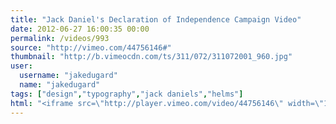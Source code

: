 ```yaml
---
title: "Jack Daniel's Declaration of Independence Campaign Video"
date: 2012-06-27 16:00:35 00:00
permalink: /videos/993
source: "http://vimeo.com/44756146#"
thumbnail: "http://b.vimeocdn.com/ts/311/072/311072001_960.jpg"
user:
  username: "jakedugard"
  name: "jakedugard"
tags: ["design","typography","jack daniels","helms"]
html: "<iframe src=\"http://player.vimeo.com/video/44756146\" width=\"1280\" height=\"720\" frameborder=\"0\" webkitAllowFullScreen mozallowfullscreen allowFullScreen></iframe>"
---
```


